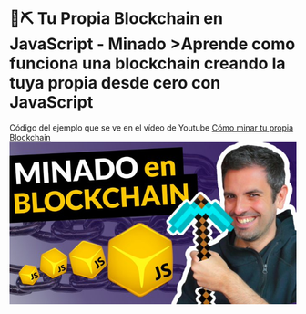 # 🧱⛏ Tu Propia Blockchain en JavaScript - Minado  >Aprende como funciona una blockchain creando la tuya propia desde cero con JavaScript

Código del ejemplo que se ve en el vídeo de Youtube [Cómo minar tu propia Blockchain](https://www.youtube.com/watch?v=z6oYEYtMLbo)
![Thumb](thumb.jpg)